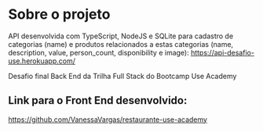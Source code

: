 # Sobre o projeto

API desenvolvida com TypeScript, NodeJS e SQLite para cadastro de categorias (name) e produtos relacionados a estas categorias (name, description, value, person_count, disponibility e image): https://api-desafio-use.herokuapp.com/

Desafio final Back End da Trilha Full Stack do Bootcamp Use Academy

## Link para o Front End desenvolvido: 
https://github.com/VanessaVargas/restaurante-use-academy
